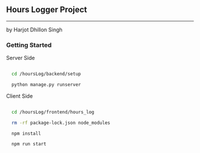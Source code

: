 

## Hours Logger Project

---

by Harjot Dhillon Singh

### Getting Started

Server Side
```bash

  cd /hoursLog/backend/setup

  python manage.py runserver

```

Client Side
```bash

  cd /hoursLog/frontend/hours_log

  rm -rf package-lock.json node_modules

  npm install

  npm run start

```

